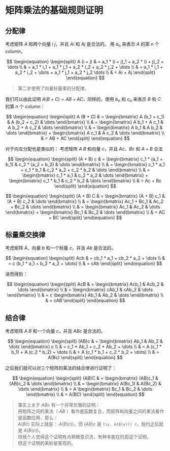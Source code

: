 # 矩阵乘法的基础规则证明

## 分配律

考虑矩阵 $A$ 和两个向量 $i$ $j$，并且 $Ai$ 和 $Aj$ 是合法的。
用 $a_n$ 来表示 $A$ 的第 $n$ 个 _column_。

$$
\begin{equation}
\begin{split}
A (i + j)
& = a_1 * (i + j)_1 + a_2 * (i + j)_2 + \dots \\ 
& = a_1 * i_1 + a_1 * j_1 + a_2 * i_2 + a_2 * j_2 + \dots \\
& = a_1 * i_1 + a_2 * i_2 + \dots + a_1 * j_1 + a_2 * j_2 \dots \\
& = Ai + Aj
\end{split}
\end{equation}
$$

> 第二步使用了向量标量乘的分配律。

我们可以由此证明 $A (B + C) = AB + AC$，同样的，使用 $b_n$ 和 $c_n$ 来表示 $B$ 和 $C$ 的第 $n$ 个 _column_：

$$
\begin{equation}
\begin{split}
A (B + C)
& = \begin{bmatrix} A (b_1 + c_1) & A (b_2 + c_2) & \dots \end{bmatrix} \\
& = \begin{bmatrix} A b_1 + A c_1 & A b_2 + A c_2 & \dots \end{bmatrix} \\
& = \begin{bmatrix} A b_1 & A b_2 & \dots \end{bmatrix} + \begin{bmatrix} A c_1 & A c_2 & \dots \end{bmatrix} \\
& = AB + AC
\end{split}
\end{equation}
$$

对于向左分配也是类似的：
考虑矩阵 $A$ $B$ 和向量 $c$，并且 $Ac$、$Bc$ 和 $A + B$ 合法

$$
\begin{equation}
\begin{split}
(A + B) c
& = \begin{bmatrix} c_1 * (a_1 + b_1) & c_2 * (a_2 + b_2) & \dots \end{bmatrix} \\
& = \begin{bmatrix} c_1 * a_1 + c_1 * b_1 & c_2 * a_2 + c_2 * b_2 & \dots \end{bmatrix} \\
& = \begin{bmatrix} c_1 * a_1 & c_2 * a_2 & \dots \end{bmatrix} + \begin{bmatrix} c_1 * b_1 & c_2 * b_2 & \dots \end{bmatrix} \\
& = Ac + Bc
\end{split}
\end{equation}
$$

$$
\begin{equation}
\begin{split}
(A + B) C
& = \begin{bmatrix} (A + B) c_1 & (A + B) c_2 & \dots \end{bmatrix} \\
& = \begin{bmatrix} Ac_1 + Bc_1 & Ac_2 + Bc_2 & \dots \end{bmatrix} \\
& = \begin{bmatrix} Ac_1 & Ac_2 & \dots \end{bmatrix} + \begin{bmatrix} Bc_1 & Bc_2 & \dots \end{bmatrix} \\
& = AC + BC
\end{split}
\end{equation}
$$

## 标量乘交换律

考虑矩阵 $A$、向量 $b$ 和一个标量 $c$，并且 $Ab$ 是合法的。

$$
\begin{equation}
\begin{split}
Acb
& = cb_1 * a_1 + cb_2 * a_2 + \dots \\
& = c (b_1 * a_1 + b_2 * a_2 + \dots) \\
& = cAb
\end{split}
\end{equation}
$$

进而得到：

$$
\begin{equation}
\begin{split}
AcB
& = \begin{bmatrix} Acb_1 & Acb_2 & \dots \end{bmatrix} \\
& = \begin{bmatrix} cAb_1 & cAb_2 & \dots \end{bmatrix} \\
& = c \begin{bmatrix} Ab_1 & Ab_2 & \dots \end{bmatrix} \\
& = cAB
\end{split}
\end{equation}
$$

## 结合律

考虑矩阵 $A$ $B$ 和一个向量 $c$，并且 $ABc$ 是合法的。

$$
\begin{equation}
\begin{split}
(AB)c
& = \begin{bmatrix} Ab_1 & Ab_2 & \dots \end{bmatrix} c \\
& = c_1 * Ab_1 + c_2 * Ab_2 + \dots \\
& = A (c_1 * b_1) + A (c_2 * b_2) + \dots \\
& = A (c_1 * b_1 + c_2 * b_2 + \dots) \\
& = A(Bc)
\end{split}
\end{equation}
$$

之后我们就可以对三个矩阵的乘法的结合律进行证明了：

$$
\begin{equation}
\begin{split}
(AB)C
& = \begin{bmatrix} (AB)c_1 & (AB)c_2 & \dots \end{bmatrix} \\
& = \begin{bmatrix} A(Bc_1) & A(Bc_2) & \dots \end{bmatrix} \\
& = A \begin{bmatrix} Bc_1 & Bc_2 & \dots \end{bmatrix} \\
& = A(BC)
\end{split}
\end{equation}
$$

> 事实上关于 $ABc$ 有一个非常优雅的证明：  
> 把矩阵之间的乘法（ $AB$ ）看作是函数复合，而矩阵和向量之间的乘法看作是函数应用，那么：  
> $A(Bc)$ 实际上就是： $A(B(c))$，而 $(AB)c$ 是 `(\x. A(B(x))) c`，规约之后就是 $A(B(c))$。  
> 但我个人觉得这个证明有点稍微意识流，有种本能在抗拒这个证明。  
> 但这个证明的美妙是客观的。
